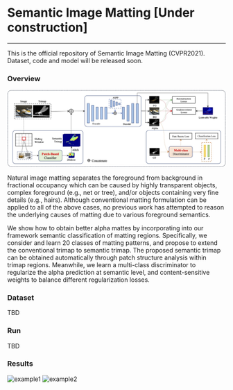 # Semantic Image Matting [Under construction]
---
This is the official repository of Semantic Image Matting (CVPR2021). Dataset, code and model will be released soon.


### Overview
<img src="./figures/framework.jpg" width="800" alt="framework" align=center/>

Natural image matting separates the foreground from background in fractional occupancy which can be caused by highly transparent objects, complex foreground (e.g., net or tree), and/or objects containing very fine details (e.g., hairs). Although conventional matting formulation can be applied to all of the above cases, no previous work has attempted to reason the underlying causes of matting due to various foreground semantics.

We show how to obtain better alpha mattes by incorporating into our framework semantic classification of matting regions. Specifically, we consider and learn 20 classes of matting patterns, and propose to extend the conventional trimap to semantic trimap. The proposed semantic trimap can be obtained automatically through patch structure analysis within trimap regions. Meanwhile, we learn a multi-class discriminator to regularize the alpha prediction at semantic level, and content-sensitive weights to balance different regularization losses. 

### Dataset
TBD

### Run
TBD

### Results
<img src="./figures/example1.png" width="800" alt="example1" align=center/>
<img src="./figures/example2.png" width="800" alt="example2" align=center/>
